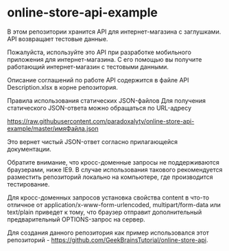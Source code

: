 # online-store-api-example

В этом репозитории хранится API для интернет-магазина с заглушками. API возвращает тестовые данные.

Пожалуйста, используйте это API при разработке мобильного приложения для интернет-магазина. С его помощью вы получите работающий интернет-магазин с тестовыми данными.

Описание соглашений по работе API содержится в файле API Description.xlsx в корне репозитория.

Правила использования статических JSON-файлов
Для получения статического JSON-ответа можно обращаться по URL-адресу

https://raw.githubusercontent.com/paradoxalyty/online-store-api-example/master/имяФайла.json

Это вернет чистый JSON-ответ согласно прилагающейся документации.

Обратите внимание, что кросс-доменные запросы не поддерживаются браузерами, ниже IE9. В случае использования такового рекомендуется разместить репозиторий локально на компьютере, где производится тестирование.

Для кросс-доменных запросов установка свойства content в что-то отличное от application/x-www-form-urlencoded, multipart/form-data или text/plain приведет к тому, что браузер отправит дополнительный предварительный OPTIONS-запрос на сервер.

Для создания данного репозитория как пример использовался этот репозиторий - https://github.com/GeekBrainsTutorial/online-store-api.
